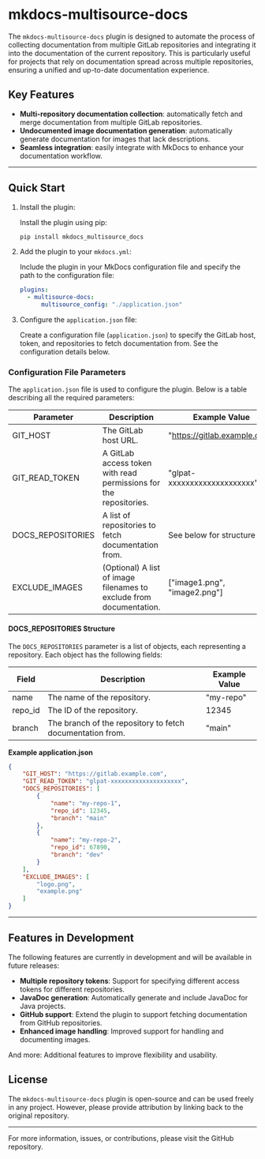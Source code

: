 # mkdocs-multisource-docs

The `mkdocs-multisource-docs` plugin is designed to automate the process of collecting documentation from multiple GitLab repositories and integrating it into the documentation of the current repository. This is particularly useful for projects that rely on documentation spread across multiple repositories, ensuring a unified and up-to-date documentation experience.

## Key Features

- **Multi-repository documentation collection**: automatically fetch and merge documentation from multiple GitLab repositories.
- **Undocumented image documentation generation**: automatically generate documentation for images that lack descriptions.
- **Seamless integration**: easily integrate with MkDocs to enhance your documentation workflow.

---

## Quick Start

1. Install the plugin:

   Install the plugin using pip:

    ```bash
    pip install mkdocs_multisource_docs
    ```

2. Add the plugin to your `mkdocs.yml`:

   Include the plugin in your MkDocs configuration file and specify the path to the configuration file:

    ```yaml
    plugins:
      - multisource-docs:
          multisource_config: "./application.json"
    ```

3. Configure the `application.json` file:

   Create a configuration file (`application.json`) to specify the GitLab host, token, and repositories to fetch documentation from. See the configuration details below.

### Configuration File Parameters

The `application.json` file is used to configure the plugin. Below is a table describing all the required parameters:

| Parameter         | Description                                                         | Example Value                |
|-------------------|---------------------------------------------------------------------|------------------------------|
| GIT_HOST          | The GitLab host URL.                                                | "https://gitlab.example.com" |
| GIT_READ_TOKEN    | A GitLab access token with read permissions for the repositories.   | "glpat-xxxxxxxxxxxxxxxxxxxx" |
| DOCS_REPOSITORIES | A list of repositories to fetch documentation from.                 | See below for structure      |
| EXCLUDE_IMAGES    | (Optional) A list of image filenames to exclude from documentation. | ["image1.png", "image2.png"] |

#### DOCS_REPOSITORIES Structure

The `DOCS_REPOSITORIES` parameter is a list of objects, each representing a repository. Each object has the following fields:

| Field   | Description                                               | Example Value |
|---------|-----------------------------------------------------------|---------------|
| name    | The name of the repository.                               | "my-repo"     |
| repo_id | The ID of the repository.                                 | 12345         |
| branch  | The branch of the repository to fetch documentation from. | "main"        |

**Example application.json**

```json
{
    "GIT_HOST": "https://gitlab.example.com",
    "GIT_READ_TOKEN": "glpat-xxxxxxxxxxxxxxxxxxxx",
    "DOCS_REPOSITORIES": [
        {
            "name": "my-repo-1",
            "repo_id": 12345,
            "branch": "main"
        },
        {
            "name": "my-repo-2",
            "repo_id": 67890,
            "branch": "dev"
        }
    ],
    "EXCLUDE_IMAGES": [
        "logo.png",
        "example.png"
    ]
}
```

---

## Features in Development

The following features are currently in development and will be available in future releases:

- **Multiple repository tokens**: Support for specifying different access tokens for different repositories.
- **JavaDoc generation**: Automatically generate and include JavaDoc for Java projects.
- **GitHub support**: Extend the plugin to support fetching documentation from GitHub repositories.
- **Enhanced image handling**: Improved support for handling and documenting images.

And more: Additional features to improve flexibility and usability.

## License

The `mkdocs-multisource-docs` plugin is open-source and can be used freely in any project. However, please provide attribution by linking back to the original repository.

---

For more information, issues, or contributions, please visit the GitHub repository.
